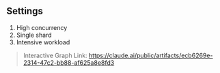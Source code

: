## Settings

1. High concurrency
2. Single shard
3. Intensive workload

> Interactive Graph Link: https://claude.ai/public/artifacts/ecb6269e-2314-47c2-bb88-af625a8e8fd3
